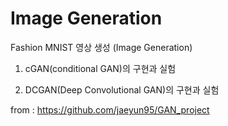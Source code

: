 # Image Generation

Fashion MNIST 영상 생성 (Image Generation)
 
1. cGAN(conditional GAN)의 구현과 실험

2. DCGAN(Deep Convolutional GAN)의 구현과 실험

from : https://github.com/jaeyun95/GAN_project